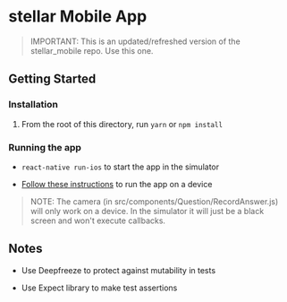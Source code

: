 # stellar Mobile App

>IMPORTANT: This is an updated/refreshed version of the stellar_mobile repo. Use this one.

## Getting Started

### Installation

1. From the root of this directory, run `yarn` or `npm install`

### Running the app

- `react-native run-ios` to start the app in the simulator

- [Follow these instructions](https://facebook.github.io/react-native/docs/running-on-device.html) to run the app on a device

>NOTE: The camera (in src/components/Question/RecordAnswer.js) will only work on a device. In the simulator it will just be a black screen and won't execute callbacks.

## Notes

* Use Deepfreeze to protect against mutability in tests

* Use Expect library to make test assertions
